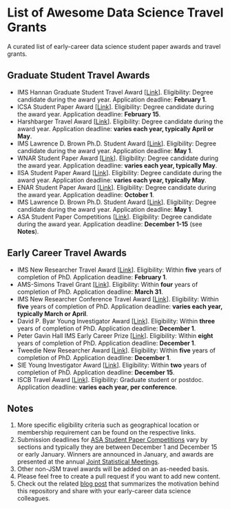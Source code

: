 # List of Awesome Data Science Travel Grants 

A curated list of early-career data science student paper awards and travel grants. 

## Graduate Student Travel Awards

- IMS ​Hannan Graduate Student Travel Award [[Link](https://imstat.org/ims-awards/ims-hannan-graduate-student-travel-award/)]. Eligibility: Degree candidate during the award year. Application deadline: **February 1**.
- ICSA Student Paper Award [[Link](https://www.icsa.org/awards/icsa-awards-and-honors/)]. Eligibility: Degree candidate during the award year.  Application deadline: **February 15**.
- Harshbarger Travel Award [[Link](https://www.srcos.org/travel-award-application/)]. Eligibility: Degree candidate during the award year.  Application deadline: **varies each year, typically April or May**.
- IMS Lawrence D. Brown Ph.D. Student Award [[Link](https://imstat.org/ims-awards/ims-lawrence-d-brown-ph-d-student-award/)]. Eligibility: Degree candidate during the award year. Application deadline: **May 1**.
- WNAR Student Paper Award [[Link](http://www.wnar.org/Student-Competition)]. Eligibility: Degree candidate during the award year. Application deadline: **varies each year, typically May**.
- IISA Student Paper Award [[Link](https://intindstat.org/spc)]. Eligibility: Degree candidate during the award year. Application deadline: **varies each year, typically May**.
- ENAR Student Paper Award [[Link](https://www.enar.org/meetings/StudentPaperAwards/)]. Eligibility: Degree candidate during the award year. Application deadline: **October 1**.
- IMS Lawrence D. Brown Ph.D. Student Award [[Link](https://imstat.org/ims-awards/ims-lawrence-d-brown-ph-d-student-award/)]. Eligibility: Degree candidate during the award year. Application deadline: **May 1**.
- ASA Student Paper Competitions [[Link](https://www.amstat.org/ASA/Your-Career/Student-Paper-Competitions.aspx)]. Eligibility: Degree candidate during the award year. Application deadline: **December 1-15** (see **Notes**).

## **Early Career Travel Awards**

- IMS New Researcher Travel Award [[Link](https://imstat.org/ims-awards/ims-new-researcher-travel-award/)]. Eligibility: Within **five** years of completion of PhD. Application deadline: **February 1**.
- AMS-Simons Travel Grant [[Link](http://www.ams.org/programs/travel-grants/AMS-SimonsTG)]. Eligibility: Within **four** years of completion of PhD. Application deadline: **March 31**.
- IMS New Researcher Conference Travel Award [[Link](http://groups.imstat.org/newresearchers/conferences/nrc.html)]. Eligibility: Within **five** years of completion of PhD. Application deadline: **varies each year, typically March or April**.
- David P. Byar Young Investigator Award [[Link](https://community.amstat.org/biometricsbiom/award/byaraward)]. Eligibility: Within **three**  years of completion of PhD. Application deadline: **December 1**.
- Peter Gavin Hall IMS Early Career Prize [[Link](https://imstat.org/ims-awards/peter-gavin-hall-ims-early-career-prize/)]. Eligibility: Within **eight** years of completion of PhD. Application deadline: **December 1**.
- Tweedie New Researcher Award [[Link](https://imstat.org/ims-awards/tweedie-new-researcher-award/)]. Eligibility: Within **five** years of completion of PhD. Application deadline: **December 1**.
- SIE Young Investigator Award [[Link](https://community.amstat.org/sie/awards)]. Eligibility: Within **two** years of completion of PhD. Application deadline: **December 15**.
- ISCB Travel Award [[Link](https://www.iscb.org/iscb-conference-travel-fellowships)]. Eligibility: Graduate student or postdoc. Application deadline: **varies each year, per conference**.


## **Notes**

1. More specific eligibility criteria such as geographical location or membership requirement can be found on the respective links.
2. Submission deadlines for [ASA Student Paper Competitions](https://www.amstat.org/ASA/Your-Career/Student-Paper-Competitions.aspx) vary by sections and typically they are between December 1 and December 15 or early January. Winners are announced in January, and awards are presented at the annual [Joint Statistical Meetings](https://www.amstat.org/ASA/Meetings/Joint-Statistical-Meetings.aspx).
3. Other non-JSM travel awards will be added on an as-needed basis.
4. Please feel free to create a pull request if you want to add new content.
5. Check out the related [blog post](http://himelmallick.github.io/post/travel_grant_resource/) that summarizes the motivation behind this repository and share with your early-career data science colleagues.
